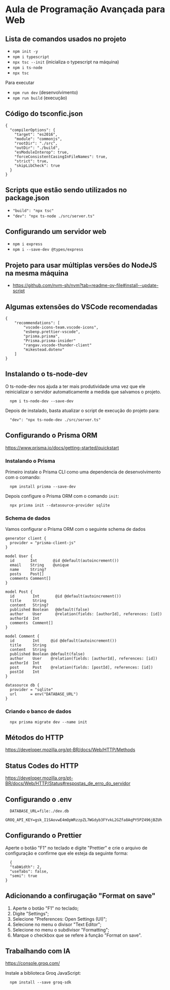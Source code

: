 # Aula de Programação Avançada para Web

## Lista de comandos usados no projeto  

- `npm init -y`
- `npm i typescript`
- `npx tsc --init` (inicializa o typescript na máquina)
- `npm i ts-node`
- `npx tsc`

Para executar
- `npm run dev` (desenvolvimento)
- `npm run build` (execução)

## Código do tsconfic.json

```
{  
  "compilerOptions": {  
    "target": "es2016",                           
    "module": "commonjs",                               
    "rootDir": "./src",                                 
    "outDir": "./build",  
    "esModuleInterop": true,                               
    "forceConsistentCasingInFileNames": true,            
    "strict": true,                                       
    "skipLibCheck": true                              
  }  
}  
```

## Scripts que estão sendo utilizados no package.json

- `"build": "npx tsc"`
- `"dev": "npx ts-node ./src/server.ts"`

## Configurando um servidor web

- `npm i express`
- `npm i --save-dev @types/express`

## Projeto para usar múltiplas versões do NodeJS na mesma máquina

- https://github.com/nvm-sh/nvm?tab=readme-ov-file#install--update-script

## Algumas extensões do VSCode recomendadas

```
{
    "recommendations": [
        "vscode-icons-team.vscode-icons",
        "esbenp.prettier-vscode",
        "prisma.prisma",
        "Prisma.prisma-insider"
        "rangav.vscode-thunder-client"
        "mikestead.dotenv"
    ]
}
```

## Instalando o ts-node-dev

O ts-node-dev nos ajuda a ter mais produtividade uma vez que ele reinicializar o servidor automaticamente a medida que salvamos o projeto.

```
  npm i ts-node-dev --save-dev
```

Depois de instalado, basta atualizar o script de execução do projeto para:

```
  "dev": "npx ts-node-dev ./src/server.ts"
```

## Configurando o Prisma ORM

https://www.prisma.io/docs/getting-started/quickstart

### Instalando o Prisma

Primeiro instale o Prisma CLI como uma dependencia de desenvolvimento com o comando:

```
  npm install prisma --save-dev
```

Depois configure o Prisma ORM com o comando `init`:
```
  npx prisma init --datasource-provider sqlite
```

### Schema de dados

Vamos configurar o Prisma ORM com o seguinte schema de dados

```
generator client {
  provider = "prisma-client-js"
}

model User {
  id       Int       @id @default(autoincrement())
  email    String    @unique
  name     String?
  posts    Post[]
  comments Comment[]
}

model Post {
  id        Int       @id @default(autoincrement())
  title     String
  content   String?
  published Boolean   @default(false)
  author    User      @relation(fields: [authorId], references: [id])
  authorId  Int
  comments  Comment[]
}

model Comment {
  id        Int     @id @default(autoincrement())
  title     String
  content   String
  published Boolean @default(false)
  author    User    @relation(fields: [authorId], references: [id])
  authorId  Int
  post      Post    @relation(fields: [postId], references: [id])
  postId    Int
}

datasource db {
  provider = "sqlite"
  url      = env("DATABASE_URL")
}

```

### Criando o banco de dados

```
  npx prisma migrate dev --name init
```

## Métodos do HTTP

https://developer.mozilla.org/pt-BR/docs/Web/HTTP/Methods

## Status Codes do HTTP

https://developer.mozilla.org/pt-BR/docs/Web/HTTP/Status#respostas_de_erro_do_servidor

## Configurando o .env

```
  DATABASE_URL=file:./dev.db
  GROQ_API_KEY=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
```

## Configurando o Prettier

Aperte o botão "F1" no teclado e digite "Prettier" e crie o arquivo de configuração e confirme que ele esteja da seguinte forma:

```
  {
  "tabWidth": 2,
  "useTabs": false,
  "semi": true
}
```

## Adicionando a confirugação "Format on save"

1. Aperte o botão "F1" no teclado;
2. Digite "Settings";
3. Selecione "Preferences: Open Settings (UI)";
4. Selecione no menu o divisor "Text Editor";
5. Selecione no menu o subdivisor "Formatting";
6. Marque o checkbox que se refere à função "Format on save".

## Trabalhando com IA

https://console.groq.com/

Instale a biblioteca Groq JavaScript:

```
  npm install --save groq-sdk
```

